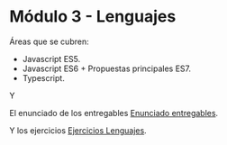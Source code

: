 # Módulo 3 - Lenguajes

Áreas que se cubren:

- Javascript ES5.
- Javascript ES6 + Propuestas principales ES7.
- Typescript.

Y

El enunciado de los entregables <a href="https://github.com/beatrizgongar/Master-Front-End-XVIII-Lemoncode/blob/main/M%C3%B3dulo%203%20-%20Lenguajes%20JS%20TS/Enunciado%20entregables%20M%C3%B3dulo%20lenguajes.pdf" title="Módulo 03 Lenguajes - Entregables">Enunciado entregables</a>.

Y los ejercicios <a href="https://github.com/beatrizgongar/Master-Front-End-XVIII-Lemoncode/tree/main/M%C3%B3dulo%203%20-%20Lenguajes%20JS%20TS/03-playground-ejercicios/src/02-entregables" title="Módulo 03 Lenguajes Ejercicios">Ejercicios Lenguajes</a>.
